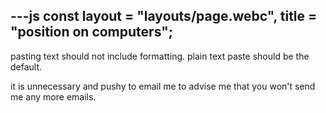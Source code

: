 ---js
  const layout = "layouts/page.webc",
		title = "position on computers";
---

pasting text should not include formatting. plain text paste should be the default.
<!--- https://tilde.zone/@misterdave/111393950151437116 --->

it is unnecessary and pushy to email me to advise me that you won't send me any more emails.
<!--- https://tilde.zone/@misterdave/111609883458647457 --->